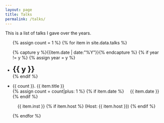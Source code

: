 ```yaml
---
layout: page
title: Talks
permalink: /talks/
---
```


This is a list of talks I gave over the years.

<ul class="listing">
{% assign count = 1 %}
{% for item in site.data.talks %}

  {% capture y %}{{item.date | date:"%Y"}}{% endcapture %}
  {% if year != y %}
    {% assign year = y %}
    <li class="listing-seperator"> <b><font size="+2">{{ y }}</font></b> </li>
  {% endif %}

  <li class="listing-item">
    
  {{ count }}. {{ item.title }}<br/>
  {% assign count = count|plus: 1 %}
  {% if item.date %}
     &nbsp;&nbsp;&nbsp; {{ item.date }} <br/>
  {% endif %}

   &nbsp;&nbsp;&nbsp; {{ item.inst }}
    {% if item.host %}
    	(Host: {{ item.host }})
    {% endif %}
  <br/>


  </li>

{% endfor %}
</ul>
